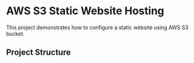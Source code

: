 # AWS S3 Static Website Hosting

This project demonstrates how to configure a static website using AWS S3 bucket.

## Project Structure
